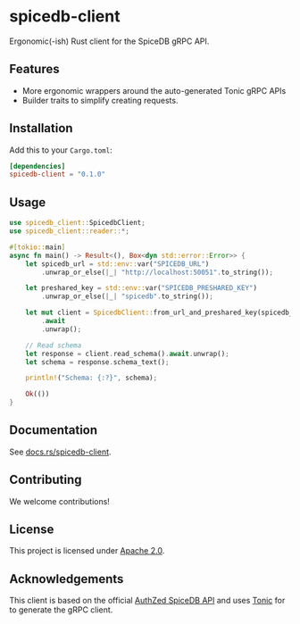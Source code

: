 # spicedb-client

Ergonomic(-ish) Rust client for the SpiceDB gRPC API.

## Features

- More ergonomic wrappers around the auto-generated Tonic gRPC APIs
- Builder traits to simplify creating requests.

## Installation

Add this to your `Cargo.toml`:

```toml
[dependencies]
spicedb-client = "0.1.0"
```

## Usage

```rust
use spicedb_client::SpicedbClient;
use spicedb_client::reader::*;

#[tokio::main]
async fn main() -> Result<(), Box<dyn std::error::Error>> {
    let spicedb_url = std::env::var("SPICEDB_URL")
        .unwrap_or_else(|_| "http://localhost:50051".to_string());

    let preshared_key = std::env::var("SPICEDB_PRESHARED_KEY")
        .unwrap_or_else(|_| "spicedb".to_string());

    let mut client = SpicedbClient::from_url_and_preshared_key(spicedb_url, preshared_key)
        .await
        .unwrap();

    // Read schema
    let response = client.read_schema().await.unwrap();
    let schema = response.schema_text();

    println!("Schema: {:?}", schema);

    Ok(())
}
```

## Documentation

See [docs.rs/spicedb-client](https://docs.rs/spicedb-client).

## Contributing

We welcome contributions!

## License

This project is licensed under [Apache 2.0](LICENSE).

## Acknowledgements

This client is based on the official [AuthZed SpiceDB API](https://docs.authzed.com) and uses [Tonic](https://github.com/hyperium/tonic) for to generate the gRPC client.
